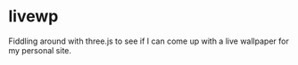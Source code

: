 # livewp
Fiddling around with three.js to see if I can come up with a live wallpaper for my personal site.
